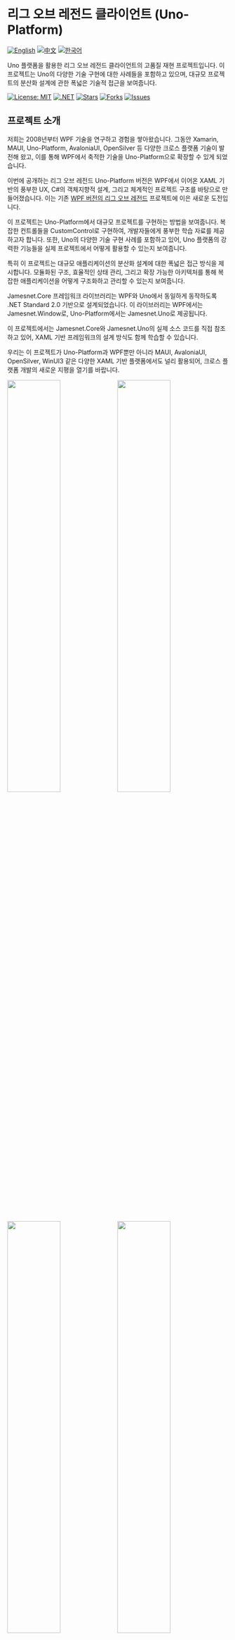 # 리그 오브 레전드 클라이언트 (Uno-Platform)

[![English](https://img.shields.io/badge/docs-English-blue.svg)](README.md) [![中文](https://img.shields.io/badge/docs-中文-red.svg)](README.zh-CN.md) [![한국어](https://img.shields.io/badge/docs-한국어-green.svg)](README.ko.md)

Uno 플랫폼을 활용한 리그 오브 레전드 클라이언트의 고품질 재현 프로젝트입니다. 이 프로젝트는 Uno의 다양한 기술 구현에 대한 사례들을 포함하고 있으며, 대규모 프로젝트의 분산화 설계에 관한 폭넓은 기술적 접근을 보여줍니다.

[![License: MIT](https://img.shields.io/badge/License-MIT-yellow.svg)](https://opensource.org/licenses/MIT)
[![.NET](https://img.shields.io/badge/.NET-8.0-blue.svg)](https://dotnet.microsoft.com/download)
[![Stars](https://img.shields.io/github/stars/jamesnet214/leagueoflegends-uno.svg)](https://github.com/jamesnet214/leagueoflegends-uno/stargazers)
[![Forks](https://img.shields.io/github/forks/jamesnet214/leagueoflegends-uno.svg)](https://github.com/jamesnet214/leagueoflegends-uno/network/members)
[![Issues](https://img.shields.io/github/issues/jamesnet214/leagueoflegends-uno.svg)](https://github.com/jamesnet214/leagueoflegends-uno/issues)

## 프로젝트 소개

저희는 2008년부터 WPF 기술을 연구하고 경험을 쌓아왔습니다. 그동안 Xamarin, MAUI, Uno-Platform, AvaloniaUI, OpenSilver 등 다양한 크로스 플랫폼 기술이 발전해 왔고, 이를 통해 WPF에서 축적한 기술을 Uno-Platform으로 확장할 수 있게 되었습니다.

이번에 공개하는 리그 오브 레전드 Uno-Platform 버전은 WPF에서 이어온 XAML 기반의 풍부한 UX, C#의 객체지향적 설계, 그리고 체계적인 프로젝트 구조를 바탕으로 만들어졌습니다. 이는 기존 [WPF 버전의 리그 오브 레전드](https://github.com/JamesnetGroup/leagueoflegends-wpf) 프로젝트에 이은 새로운 도전입니다.

이 프로젝트는 Uno-Platform에서 대규모 프로젝트를 구현하는 방법을 보여줍니다. 복잡한 컨트롤들을 CustomControl로 구현하여, 개발자들에게 풍부한 학습 자료를 제공하고자 합니다. 또한, Uno의 다양한 기술 구현 사례를 포함하고 있어, Uno 플랫폼의 강력한 기능들을 실제 프로젝트에서 어떻게 활용할 수 있는지 보여줍니다.

특히 이 프로젝트는 대규모 애플리케이션의 분산화 설계에 대한 폭넓은 접근 방식을 제시합니다. 모듈화된 구조, 효율적인 상태 관리, 그리고 확장 가능한 아키텍처를 통해 복잡한 애플리케이션을 어떻게 구조화하고 관리할 수 있는지 보여줍니다.

Jamesnet.Core 프레임워크 라이브러리는 WPF와 Uno에서 동일하게 동작하도록 .NET Standard 2.0 기반으로 설계되었습니다. 이 라이브러리는 WPF에서는 Jamesnet.Window로, Uno-Platform에서는 Jamesnet.Uno로 제공됩니다.

이 프로젝트에서는 Jamesnet.Core와 Jamesnet.Uno의 실제 소스 코드를 직접 참조하고 있어, XAML 기반 프레임워크의 설계 방식도 함께 학습할 수 있습니다.

우리는 이 프로젝트가 Uno-Platform과 WPF뿐만 아니라 MAUI, AvaloniaUI, OpenSilver, WinUI3 같은 다양한 XAML 기반 플랫폼에서도 널리 활용되어, 크로스 플랫폼 개발의 새로운 지평을 열기를 바랍니다.

<img src="https://github.com/user-attachments/assets/3bc0d881-577e-4aa2-8802-698169d701a5" width="49%"/>
<img src="https://github.com/user-attachments/assets/d3b13869-d0f8-457d-90d9-5a637c500b4a" width="49%"/>
<img src="https://github.com/user-attachments/assets/45920f83-41b9-4924-8e92-86123d15a2a4" width="49%"/>
<img src="https://github.com/user-attachments/assets/4e41c4af-1a98-48b0-9c44-05ac48f0430e" width="49%"/>
<img src="https://github.com/user-attachments/assets/78415f9d-732c-4940-881c-beed7a6e9620" width="49%"/>
<img src="https://github.com/user-attachments/assets/b376f4ed-4ffd-4528-b1cc-6b0483f442e1" width="49%"/>
<img src="https://github.com/user-attachments/assets/3bc0d881-577e-4aa2-8802-698169d701a5" width="49%"/>
<img src="https://github.com/user-attachments/assets/0cedb504-2f27-43b8-87ed-34e85f1d7b83" width="49%"/>
<img src="https://github.com/user-attachments/assets/f5e80933-9d18-47c1-81c6-eb55a680972a" width="49%"/>
<img src="https://github.com/user-attachments/assets/d8aa51d5-c6e1-4a9a-95f8-e20a7c6f9f91" width="49%"/>
<img src="https://github.com/user-attachments/assets/c2cc6c22-8345-4333-83a2-61ab08883652" width="49%"/>
<img src="https://github.com/user-attachments/assets/fd6aa0ca-14c1-4446-b6cb-2617bc15b373" width="49%"/>
<img src="https://github.com/user-attachments/assets/be84fe63-4fb5-4a6c-a537-9907b88e648b" width="49%"/>
<img src="https://github.com/user-attachments/assets/24db2d8b-b839-42b2-be8a-2fc6266dad77" width="49%"/>
<img src="https://github.com/user-attachments/assets/642ccf0d-f2df-4adc-bb87-b1246cbda0b7" width="49%"/>
<img src="https://github.com/user-attachments/assets/bece2bfd-1bb9-436e-b928-929d3706398c" width="49%"/>

## 지원 플랫폼

이 프로젝트는 다음 플랫폼을 지원합니다:

- **데스크톱**: Windows, macOS, Linux에서 네이티브 애플리케이션으로 실행
- **Blazor WebAssembly**: 웹 브라우저에서 WebAssembly 기술을 통해 실행 (현재 개발 중)

참고: 현재 이 애플리케이션은 데스크톱 환경을 중심으로 개발되었습니다. Blazor 지원은 아직 완벽하지 않으며, 향후 업데이트를 통해 제공될 예정입니다. 자세한 내용은 아래의 로드맵을 참고해 주세요.

## 실행 방법

이 저장소를 클론하면 기본적으로 .NET 8.0 데스크톱 환경으로 설정되어 있습니다. Windows, macOS, Linux 어느 환경에서든 Visual Studio 2022나 JetBrains Rider를 사용해 바로 빌드하고 실행할 수 있습니다.

이 애플리케이션은 Uno-Platform을 기반으로 하지만, 주로 데스크톱 환경을 위해 설계되었습니다. 하나의 소스 코드로 Windows, macOS, Linux에서 모두 동작하는 단일 프로그램을 만들 수 있습니다.

### 데스크톱용 설정:

프로젝트 파일에서 다음과 같이 설정되어 있습니다. 필요에 따라 .NET 버전을 조정할 수 있습니다.

```xml
<Project Sdk="Uno.Sdk">
  <PropertyGroup>
    <TargetFrameworks>net8.0-desktop</TargetFrameworks>
  </PropertyGroup>
</Project>
```

'net8.0-desktop'은 Skia 라이브러리를 기반으로 하며, Windows, macOS, Linux를 모두 지원합니다.

### Blazor WebAssembly용 설정:

> 주의: 현재 Blazor 지원은 개발 중입니다. 향후 업데이트를 통해 Blazor 지원 및 웹 호스팅 기능이 추가될 예정입니다.

```xml
<Project Sdk="Uno.Sdk">
  <PropertyGroup>
    <TargetFrameworks>net8.0-browserwasm;</TargetFrameworks>
  </PropertyGroup>
</Project>
```

Blazor 지원에 관심 있는 분들의 기여를 환영합니다!

## 프로젝트에 기여하기

여러분의 기여를 환영합니다! 자유롭게 Pull Request를 제출해 주세요.

## 라이선스

이 프로젝트는 MIT 라이선스를 따릅니다. 자세한 내용은 [LICENSE](LICENSE) 파일을 참조하세요.

## 개발 로드맵
앞으로 개발이 필요한 항목들입니다. 누구나 이 작업에 참여하고 기여할 수 있습니다. 여러분의 의견과 참여를 기다립니다!

- [ ] Foreground에 GradientBrush 적용 (참고: https://platform.uno/docs/articles/features/shapes-and-brushes.html)
- [ ] TextBox의 CaretBrush 색상 변경
- [ ] TextBox CustomControl 개선
- [ ] ScrollViewer CustomControl 개선
- [ ] 뷰 의존성 주입 과정에서 메인 윈도우 위치 변경 시 뷰 좌표 갱신 문제 해결
- [ ] DependencyProperty의 OnApplyTemplate 이전 Callback 처리 타이밍 개선
- [ ] 다국어 지원 추가
- [ ] 다중 테마 지원 구현
- [ ] Blazor 지원을 위한 호환성 개선
- [ ] WPF/Uno, AvaloniaUI, OpenSilver 등 크로스 플랫폼 프레임워크 통합 (Jamesnet.Core 활용)
